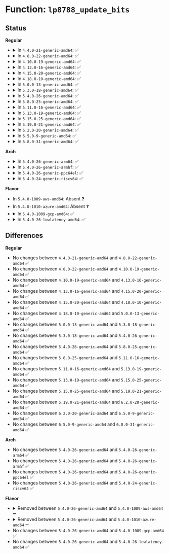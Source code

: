 # Function: <code>lp8788_update_bits</code>

## Status
<b>Regular</b>
<ul>
<li>
<details>
<summary>In <code>4.4.0-21-generic-amd64</code>: ✅</summary>

```c
int lp8788_update_bits(struct lp8788 * lp, u8 reg, u8 mask, u8 data)
```

```json
{
  "name": "lp8788_update_bits",
  "collision_type": "Unique Global",
  "inline_type": "No",
  "funcs": [
    {
      "addr": 18446744071584668480,
      "name": "lp8788_update_bits",
      "external": true,
      "loc": "drivers/mfd/lp8788.c:154",
      "file": "drivers/mfd/lp8788.c",
      "inline": "seen, unknown",
      "caller_inline": [],
      "caller_func": [
        "drivers/mfd/lp8788-irq.c:lp8788_irq_bus_sync_unlock"
      ]
    }
  ],
  "symbols": [
    {
      "addr": 18446744071584668480,
      "name": "lp8788_update_bits",
      "section": ".text",
      "bind": "STB_GLOBAL",
      "size": 30
    }
  ]
}
```
</details>
</li>
<li>
<details>
<summary>In <code>4.8.0-22-generic-amd64</code>: ✅</summary>

```c
int lp8788_update_bits(struct lp8788 * lp, u8 reg, u8 mask, u8 data)
```

```json
{
  "name": "lp8788_update_bits",
  "collision_type": "Unique Global",
  "inline_type": "No",
  "funcs": [
    {
      "addr": 18446744071585016336,
      "name": "lp8788_update_bits",
      "external": true,
      "loc": "drivers/mfd/lp8788.c:154",
      "file": "drivers/mfd/lp8788.c",
      "inline": "seen, unknown",
      "caller_inline": [],
      "caller_func": [
        "drivers/mfd/lp8788-irq.c:lp8788_irq_bus_sync_unlock"
      ]
    }
  ],
  "symbols": [
    {
      "addr": 18446744071585016336,
      "name": "lp8788_update_bits",
      "section": ".text",
      "bind": "STB_GLOBAL",
      "size": 47
    }
  ]
}
```
</details>
</li>
<li>
<details>
<summary>In <code>4.10.0-19-generic-amd64</code>: ✅</summary>

```c
int lp8788_update_bits(struct lp8788 * lp, u8 reg, u8 mask, u8 data)
```

```json
{
  "name": "lp8788_update_bits",
  "collision_type": "Unique Global",
  "inline_type": "No",
  "funcs": [
    {
      "addr": 18446744071585200320,
      "name": "lp8788_update_bits",
      "external": true,
      "loc": "drivers/mfd/lp8788.c:154",
      "file": "drivers/mfd/lp8788.c",
      "inline": "seen, unknown",
      "caller_inline": [],
      "caller_func": [
        "drivers/mfd/lp8788-irq.c:lp8788_irq_bus_sync_unlock"
      ]
    }
  ],
  "symbols": [
    {
      "addr": 18446744071585200320,
      "name": "lp8788_update_bits",
      "section": ".text",
      "bind": "STB_GLOBAL",
      "size": 47
    }
  ]
}
```
</details>
</li>
<li>
<details>
<summary>In <code>4.13.0-16-generic-amd64</code>: ✅</summary>

```c
int lp8788_update_bits(struct lp8788 * lp, u8 reg, u8 mask, u8 data)
```

```json
{
  "name": "lp8788_update_bits",
  "collision_type": "Unique Global",
  "inline_type": "No",
  "funcs": [
    {
      "addr": 18446744071585282432,
      "name": "lp8788_update_bits",
      "external": true,
      "loc": "drivers/mfd/lp8788.c:154",
      "file": "drivers/mfd/lp8788.c",
      "inline": "seen, unknown",
      "caller_inline": [],
      "caller_func": [
        "drivers/mfd/lp8788-irq.c:lp8788_irq_bus_sync_unlock"
      ]
    }
  ],
  "symbols": [
    {
      "addr": 18446744071585282432,
      "name": "lp8788_update_bits",
      "section": ".text",
      "bind": "STB_GLOBAL",
      "size": 38
    }
  ]
}
```
</details>
</li>
<li>
<details>
<summary>In <code>4.15.0-20-generic-amd64</code>: ✅</summary>

```c
int lp8788_update_bits(struct lp8788 * lp, u8 reg, u8 mask, u8 data)
```

```json
{
  "name": "lp8788_update_bits",
  "collision_type": "Unique Global",
  "inline_type": "No",
  "funcs": [
    {
      "addr": 18446744071585710704,
      "name": "lp8788_update_bits",
      "external": true,
      "loc": "drivers/mfd/lp8788.c:154",
      "file": "drivers/mfd/lp8788.c",
      "inline": "seen, unknown",
      "caller_inline": [],
      "caller_func": [
        "drivers/mfd/lp8788-irq.c:lp8788_irq_bus_sync_unlock"
      ]
    }
  ],
  "symbols": [
    {
      "addr": 18446744071585710704,
      "name": "lp8788_update_bits",
      "section": ".text",
      "bind": "STB_GLOBAL",
      "size": 38
    }
  ]
}
```
</details>
</li>
<li>
<details>
<summary>In <code>4.18.0-10-generic-amd64</code>: ✅</summary>

```c
int lp8788_update_bits(struct lp8788 * lp, u8 reg, u8 mask, u8 data)
```

```json
{
  "name": "lp8788_update_bits",
  "collision_type": "Unique Global",
  "inline_type": "No",
  "funcs": [
    {
      "addr": 18446744071585956656,
      "name": "lp8788_update_bits",
      "external": true,
      "loc": "drivers/mfd/lp8788.c:154",
      "file": "drivers/mfd/lp8788.c",
      "inline": "seen, unknown",
      "caller_inline": [],
      "caller_func": [
        "drivers/mfd/lp8788-irq.c:lp8788_irq_bus_sync_unlock"
      ]
    }
  ],
  "symbols": [
    {
      "addr": 18446744071585956656,
      "name": "lp8788_update_bits",
      "section": ".text",
      "bind": "STB_GLOBAL",
      "size": 38
    }
  ]
}
```
</details>
</li>
<li>
<details>
<summary>In <code>5.0.0-13-generic-amd64</code>: ✅</summary>

```c
int lp8788_update_bits(struct lp8788 * lp, u8 reg, u8 mask, u8 data)
```

```json
{
  "name": "lp8788_update_bits",
  "collision_type": "Unique Global",
  "inline_type": "No",
  "funcs": [
    {
      "addr": 18446744071586093104,
      "name": "lp8788_update_bits",
      "external": true,
      "loc": "drivers/mfd/lp8788.c:154",
      "file": "drivers/mfd/lp8788.c",
      "inline": "seen, unknown",
      "caller_inline": [],
      "caller_func": [
        "drivers/mfd/lp8788-irq.c:lp8788_irq_bus_sync_unlock"
      ]
    }
  ],
  "symbols": [
    {
      "addr": 18446744071586093104,
      "name": "lp8788_update_bits",
      "section": ".text",
      "bind": "STB_GLOBAL",
      "size": 38
    }
  ]
}
```
</details>
</li>
<li>
<details>
<summary>In <code>5.3.0-18-generic-amd64</code>: ✅</summary>

```c
int lp8788_update_bits(struct lp8788 * lp, u8 reg, u8 mask, u8 data)
```

```json
{
  "name": "lp8788_update_bits",
  "collision_type": "Unique Global",
  "inline_type": "No",
  "funcs": [
    {
      "addr": 18446744071586328464,
      "name": "lp8788_update_bits",
      "external": true,
      "loc": "drivers/mfd/lp8788.c:150",
      "file": "drivers/mfd/lp8788.c",
      "inline": "seen, unknown",
      "caller_inline": [],
      "caller_func": [
        "drivers/mfd/lp8788-irq.c:lp8788_irq_bus_sync_unlock"
      ]
    }
  ],
  "symbols": [
    {
      "addr": 18446744071586328464,
      "name": "lp8788_update_bits",
      "section": ".text",
      "bind": "STB_GLOBAL",
      "size": 38
    }
  ]
}
```
</details>
</li>
<li>
<details>
<summary>In <code>5.4.0-26-generic-amd64</code>: ✅</summary>

```c
int lp8788_update_bits(struct lp8788 * lp, u8 reg, u8 mask, u8 data)
```

```json
{
  "name": "lp8788_update_bits",
  "collision_type": "Unique Global",
  "inline_type": "No",
  "funcs": [
    {
      "addr": 18446744071586476592,
      "name": "lp8788_update_bits",
      "external": true,
      "loc": "drivers/mfd/lp8788.c:150",
      "file": "drivers/mfd/lp8788.c",
      "inline": "seen, unknown",
      "caller_inline": [],
      "caller_func": [
        "drivers/mfd/lp8788-irq.c:lp8788_irq_bus_sync_unlock"
      ]
    }
  ],
  "symbols": [
    {
      "addr": 18446744071586476592,
      "name": "lp8788_update_bits",
      "section": ".text",
      "bind": "STB_GLOBAL",
      "size": 38
    }
  ]
}
```
</details>
</li>
<li>
<details>
<summary>In <code>5.8.0-25-generic-amd64</code>: ✅</summary>

```c
int lp8788_update_bits(struct lp8788 * lp, u8 reg, u8 mask, u8 data)
```

```json
{
  "name": "lp8788_update_bits",
  "collision_type": "Unique Global",
  "inline_type": "No",
  "funcs": [
    {
      "addr": 18446744071587254064,
      "name": "lp8788_update_bits",
      "external": true,
      "loc": "drivers/mfd/lp8788.c:150",
      "file": "drivers/mfd/lp8788.c",
      "inline": "seen, unknown",
      "caller_inline": [],
      "caller_func": [
        "drivers/mfd/lp8788-irq.c:lp8788_irq_bus_sync_unlock"
      ]
    }
  ],
  "symbols": [
    {
      "addr": 18446744071587254064,
      "name": "lp8788_update_bits",
      "section": ".text",
      "bind": "STB_GLOBAL",
      "size": 38
    }
  ]
}
```
</details>
</li>
<li>
<details>
<summary>In <code>5.11.0-16-generic-amd64</code>: ✅</summary>

```c
int lp8788_update_bits(struct lp8788 * lp, u8 reg, u8 mask, u8 data)
```

```json
{
  "name": "lp8788_update_bits",
  "collision_type": "Unique Global",
  "inline_type": "No",
  "funcs": [
    {
      "addr": 18446744071587321936,
      "name": "lp8788_update_bits",
      "external": true,
      "loc": "drivers/mfd/lp8788.c:150",
      "file": "drivers/mfd/lp8788.c",
      "inline": "seen, unknown",
      "caller_inline": [],
      "caller_func": [
        "drivers/mfd/lp8788-irq.c:lp8788_irq_bus_sync_unlock"
      ]
    }
  ],
  "symbols": [
    {
      "addr": 18446744071587321936,
      "name": "lp8788_update_bits",
      "section": ".text",
      "bind": "STB_GLOBAL",
      "size": 38
    }
  ]
}
```
</details>
</li>
<li>
<details>
<summary>In <code>5.13.0-19-generic-amd64</code>: ✅</summary>

```c
int lp8788_update_bits(struct lp8788 * lp, u8 reg, u8 mask, u8 data)
```

```json
{
  "name": "lp8788_update_bits",
  "collision_type": "Unique Global",
  "inline_type": "No",
  "funcs": [
    {
      "addr": 18446744071587208992,
      "name": "lp8788_update_bits",
      "external": true,
      "loc": "drivers/mfd/lp8788.c:150",
      "file": "drivers/mfd/lp8788.c",
      "inline": "seen, unknown",
      "caller_inline": [],
      "caller_func": [
        "drivers/mfd/lp8788-irq.c:lp8788_irq_bus_sync_unlock"
      ]
    }
  ],
  "symbols": [
    {
      "addr": 18446744071587208992,
      "name": "lp8788_update_bits",
      "section": ".text",
      "bind": "STB_GLOBAL",
      "size": 38
    }
  ]
}
```
</details>
</li>
<li>
<details>
<summary>In <code>5.15.0-25-generic-amd64</code>: ✅</summary>

```c
int lp8788_update_bits(struct lp8788 * lp, u8 reg, u8 mask, u8 data)
```

```json
{
  "name": "lp8788_update_bits",
  "collision_type": "Unique Global",
  "inline_type": "No",
  "funcs": [
    {
      "addr": 18446744071587771344,
      "name": "lp8788_update_bits",
      "external": true,
      "loc": "drivers/mfd/lp8788.c:150",
      "file": "drivers/mfd/lp8788.c",
      "inline": "seen, unknown",
      "caller_inline": [],
      "caller_func": [
        "drivers/mfd/lp8788-irq.c:lp8788_irq_bus_sync_unlock"
      ]
    }
  ],
  "symbols": [
    {
      "addr": 18446744071587771344,
      "name": "lp8788_update_bits",
      "section": ".text",
      "bind": "STB_GLOBAL",
      "size": 38
    }
  ]
}
```
</details>
</li>
<li>
<details>
<summary>In <code>5.19.0-21-generic-amd64</code>: ✅</summary>

```c
int lp8788_update_bits(struct lp8788 * lp, u8 reg, u8 mask, u8 data)
```

```json
{
  "name": "lp8788_update_bits",
  "collision_type": "Unique Global",
  "inline_type": "No",
  "funcs": [
    {
      "addr": 18446744071589117504,
      "name": "lp8788_update_bits",
      "external": true,
      "loc": "drivers/mfd/lp8788.c:150",
      "file": "drivers/mfd/lp8788.c",
      "inline": "seen, unknown",
      "caller_inline": [],
      "caller_func": [
        "drivers/mfd/lp8788-irq.c:lp8788_irq_bus_sync_unlock"
      ]
    }
  ],
  "symbols": [
    {
      "addr": 18446744071589117504,
      "name": "lp8788_update_bits",
      "section": ".text",
      "bind": "STB_GLOBAL",
      "size": 56
    }
  ]
}
```
</details>
</li>
<li>
<details>
<summary>In <code>6.2.0-20-generic-amd64</code>: ✅</summary>

```c
int lp8788_update_bits(struct lp8788 * lp, u8 reg, u8 mask, u8 data)
```

```json
{
  "name": "lp8788_update_bits",
  "collision_type": "Unique Global",
  "inline_type": "No",
  "funcs": [
    {
      "addr": 18446744071590656832,
      "name": "lp8788_update_bits",
      "external": true,
      "loc": "drivers/mfd/lp8788.c:150",
      "file": "drivers/mfd/lp8788.c",
      "inline": "seen, unknown",
      "caller_inline": [],
      "caller_func": [
        "drivers/mfd/lp8788-irq.c:lp8788_irq_bus_sync_unlock"
      ]
    }
  ],
  "symbols": [
    {
      "addr": 18446744071590656832,
      "name": "lp8788_update_bits",
      "section": ".text",
      "bind": "STB_GLOBAL",
      "size": 56
    }
  ]
}
```
</details>
</li>
<li>
<details>
<summary>In <code>6.5.0-9-generic-amd64</code>: ✅</summary>

```c
int lp8788_update_bits(struct lp8788 * lp, u8 reg, u8 mask, u8 data)
```

```json
{
  "name": "lp8788_update_bits",
  "collision_type": "Unique Global",
  "inline_type": "No",
  "funcs": [
    {
      "addr": 18446744071590997680,
      "name": "lp8788_update_bits",
      "external": true,
      "loc": "drivers/mfd/lp8788.c:150",
      "file": "drivers/mfd/lp8788.c",
      "inline": "seen, unknown",
      "caller_inline": [],
      "caller_func": [
        "drivers/mfd/lp8788-irq.c:lp8788_irq_bus_sync_unlock"
      ]
    }
  ],
  "symbols": [
    {
      "addr": 18446744071590997680,
      "name": "lp8788_update_bits",
      "section": ".text",
      "bind": "STB_GLOBAL",
      "size": 56
    }
  ]
}
```
</details>
</li>
<li>
<details>
<summary>In <code>6.8.0-31-generic-amd64</code>: ✅</summary>

```c
int lp8788_update_bits(struct lp8788 * lp, u8 reg, u8 mask, u8 data)
```

```json
{
  "name": "lp8788_update_bits",
  "collision_type": "Unique Global",
  "inline_type": "No",
  "funcs": [
    {
      "addr": 18446744071591341696,
      "name": "lp8788_update_bits",
      "external": true,
      "loc": "drivers/mfd/lp8788.c:150",
      "file": "drivers/mfd/lp8788.c",
      "inline": "seen, unknown",
      "caller_inline": [],
      "caller_func": [
        "drivers/mfd/lp8788-irq.c:lp8788_irq_bus_sync_unlock"
      ]
    }
  ],
  "symbols": [
    {
      "addr": 18446744071591341696,
      "name": "lp8788_update_bits",
      "section": ".text",
      "bind": "STB_GLOBAL",
      "size": 56
    }
  ]
}
```
</details>
</li>
</ul>
<b>Arch</b>
<ul>
<li>
<details>
<summary>In <code>5.4.0-26-generic-arm64</code>: ✅</summary>

```c
int lp8788_update_bits(struct lp8788 * lp, u8 reg, u8 mask, u8 data)
```

```json
{
  "name": "lp8788_update_bits",
  "collision_type": "Unique Global",
  "inline_type": "No",
  "funcs": [
    {
      "addr": 18446603336499346744,
      "name": "lp8788_update_bits",
      "external": true,
      "loc": "drivers/mfd/lp8788.c:150",
      "file": "drivers/mfd/lp8788.c",
      "inline": "seen, unknown",
      "caller_inline": [],
      "caller_func": [
        "drivers/mfd/lp8788-irq.c:lp8788_irq_bus_sync_unlock"
      ]
    }
  ],
  "symbols": [
    {
      "addr": 18446603336499346744,
      "name": "lp8788_update_bits",
      "section": ".text",
      "bind": "STB_GLOBAL",
      "size": 88
    }
  ]
}
```
</details>
</li>
<li>
<details>
<summary>In <code>5.4.0-26-generic-armhf</code>: ✅</summary>

```c
int lp8788_update_bits(struct lp8788 * lp, u8 reg, u8 mask, u8 data)
```

```json
{
  "name": "lp8788_update_bits",
  "collision_type": "Unique Global",
  "inline_type": "No",
  "funcs": [
    {
      "addr": 3231895236,
      "name": "lp8788_update_bits",
      "external": true,
      "loc": "drivers/mfd/lp8788.c:150",
      "file": "drivers/mfd/lp8788.c",
      "inline": "seen, unknown",
      "caller_inline": [],
      "caller_func": [
        "drivers/mfd/lp8788-irq.c:lp8788_irq_bus_sync_unlock"
      ]
    }
  ],
  "symbols": [
    {
      "addr": 3231895236,
      "name": "lp8788_update_bits",
      "section": ".text",
      "bind": "STB_GLOBAL",
      "size": 56
    }
  ]
}
```
</details>
</li>
<li>
<details>
<summary>In <code>5.4.0-26-generic-ppc64el</code>: ✅</summary>

```c
int lp8788_update_bits(struct lp8788 * lp, u8 reg, u8 mask, u8 data)
```

```json
{
  "name": "lp8788_update_bits",
  "collision_type": "Unique Global",
  "inline_type": "No",
  "funcs": [
    {
      "addr": 13835058055292573024,
      "name": "lp8788_update_bits",
      "external": true,
      "loc": "drivers/mfd/lp8788.c:150",
      "file": "drivers/mfd/lp8788.c",
      "inline": "seen, unknown",
      "caller_inline": [],
      "caller_func": [
        "drivers/mfd/lp8788-irq.c:lp8788_irq_bus_sync_unlock"
      ]
    }
  ],
  "symbols": [
    {
      "addr": 13835058055292573024,
      "name": "lp8788_update_bits",
      "section": ".text",
      "bind": "STB_GLOBAL",
      "size": 68
    }
  ]
}
```
</details>
</li>
<li>
<details>
<summary>In <code>5.4.0-24-generic-riscv64</code>: ✅</summary>

```c
int lp8788_update_bits(struct lp8788 * lp, u8 reg, u8 mask, u8 data)
```

```json
{
  "name": "lp8788_update_bits",
  "collision_type": "Unique Global",
  "inline_type": "No",
  "funcs": [
    {
      "addr": 18446743936276588822,
      "name": "lp8788_update_bits",
      "external": true,
      "loc": "drivers/mfd/lp8788.c:150",
      "file": "drivers/mfd/lp8788.c",
      "inline": "seen, unknown",
      "caller_inline": [],
      "caller_func": [
        "drivers/mfd/lp8788-irq.c:lp8788_irq_bus_sync_unlock"
      ]
    }
  ],
  "symbols": [
    {
      "addr": 18446743936276588822,
      "name": "lp8788_update_bits",
      "section": ".text",
      "bind": "STB_GLOBAL",
      "size": 74
    }
  ]
}
```
</details>
</li>
</ul>
<b>Flavor</b>
<ul>
<li>
In <code>5.4.0-1009-aws-amd64</code>: Absent ❓
</li>
<li>
In <code>5.4.0-1010-azure-amd64</code>: Absent ❓
</li>
<li>
<details>
<summary>In <code>5.4.0-1009-gcp-amd64</code>: ✅</summary>

```c
int lp8788_update_bits(struct lp8788 * lp, u8 reg, u8 mask, u8 data)
```

```json
{
  "name": "lp8788_update_bits",
  "collision_type": "Unique Global",
  "inline_type": "No",
  "funcs": [
    {
      "addr": 18446744071586424560,
      "name": "lp8788_update_bits",
      "external": true,
      "loc": "drivers/mfd/lp8788.c:150",
      "file": "drivers/mfd/lp8788.c",
      "inline": "seen, unknown",
      "caller_inline": [],
      "caller_func": [
        "drivers/mfd/lp8788-irq.c:lp8788_irq_bus_sync_unlock"
      ]
    }
  ],
  "symbols": [
    {
      "addr": 18446744071586424560,
      "name": "lp8788_update_bits",
      "section": ".text",
      "bind": "STB_GLOBAL",
      "size": 38
    }
  ]
}
```
</details>
</li>
<li>
<details>
<summary>In <code>5.4.0-26-lowlatency-amd64</code>: ✅</summary>

```c
int lp8788_update_bits(struct lp8788 * lp, u8 reg, u8 mask, u8 data)
```

```json
{
  "name": "lp8788_update_bits",
  "collision_type": "Unique Global",
  "inline_type": "No",
  "funcs": [
    {
      "addr": 18446744071586536240,
      "name": "lp8788_update_bits",
      "external": true,
      "loc": "drivers/mfd/lp8788.c:150",
      "file": "drivers/mfd/lp8788.c",
      "inline": "seen, unknown",
      "caller_inline": [],
      "caller_func": [
        "drivers/mfd/lp8788-irq.c:lp8788_irq_bus_sync_unlock"
      ]
    }
  ],
  "symbols": [
    {
      "addr": 18446744071586536240,
      "name": "lp8788_update_bits",
      "section": ".text",
      "bind": "STB_GLOBAL",
      "size": 38
    }
  ]
}
```
</details>
</li>
</ul>

## Differences
<b>Regular</b>
<ul>
<li>
No changes between <code>4.4.0-21-generic-amd64</code> and <code>4.8.0-22-generic-amd64</code> ✅
</li>
<li>
No changes between <code>4.8.0-22-generic-amd64</code> and <code>4.10.0-19-generic-amd64</code> ✅
</li>
<li>
No changes between <code>4.10.0-19-generic-amd64</code> and <code>4.13.0-16-generic-amd64</code> ✅
</li>
<li>
No changes between <code>4.13.0-16-generic-amd64</code> and <code>4.15.0-20-generic-amd64</code> ✅
</li>
<li>
No changes between <code>4.15.0-20-generic-amd64</code> and <code>4.18.0-10-generic-amd64</code> ✅
</li>
<li>
No changes between <code>4.18.0-10-generic-amd64</code> and <code>5.0.0-13-generic-amd64</code> ✅
</li>
<li>
No changes between <code>5.0.0-13-generic-amd64</code> and <code>5.3.0-18-generic-amd64</code> ✅
</li>
<li>
No changes between <code>5.3.0-18-generic-amd64</code> and <code>5.4.0-26-generic-amd64</code> ✅
</li>
<li>
No changes between <code>5.4.0-26-generic-amd64</code> and <code>5.8.0-25-generic-amd64</code> ✅
</li>
<li>
No changes between <code>5.8.0-25-generic-amd64</code> and <code>5.11.0-16-generic-amd64</code> ✅
</li>
<li>
No changes between <code>5.11.0-16-generic-amd64</code> and <code>5.13.0-19-generic-amd64</code> ✅
</li>
<li>
No changes between <code>5.13.0-19-generic-amd64</code> and <code>5.15.0-25-generic-amd64</code> ✅
</li>
<li>
No changes between <code>5.15.0-25-generic-amd64</code> and <code>5.19.0-21-generic-amd64</code> ✅
</li>
<li>
No changes between <code>5.19.0-21-generic-amd64</code> and <code>6.2.0-20-generic-amd64</code> ✅
</li>
<li>
No changes between <code>6.2.0-20-generic-amd64</code> and <code>6.5.0-9-generic-amd64</code> ✅
</li>
<li>
No changes between <code>6.5.0-9-generic-amd64</code> and <code>6.8.0-31-generic-amd64</code> ✅
</li>
</ul>
<b>Arch</b>
<ul>
<li>
No changes between <code>5.4.0-26-generic-amd64</code> and <code>5.4.0-26-generic-arm64</code> ✅
</li>
<li>
No changes between <code>5.4.0-26-generic-amd64</code> and <code>5.4.0-26-generic-armhf</code> ✅
</li>
<li>
No changes between <code>5.4.0-26-generic-amd64</code> and <code>5.4.0-26-generic-ppc64el</code> ✅
</li>
<li>
No changes between <code>5.4.0-26-generic-amd64</code> and <code>5.4.0-24-generic-riscv64</code> ✅
</li>
</ul>
<b>Flavor</b>
<ul>
<li>
<details>
<summary>Removed between <code>5.4.0-26-generic-amd64</code> and <code>5.4.0-1009-aws-amd64</code> ➖</summary>

```c
int lp8788_update_bits(struct lp8788 * lp, u8 reg, u8 mask, u8 data)
```
</details>
</li>
<li>
<details>
<summary>Removed between <code>5.4.0-26-generic-amd64</code> and <code>5.4.0-1010-azure-amd64</code> ➖</summary>

```c
int lp8788_update_bits(struct lp8788 * lp, u8 reg, u8 mask, u8 data)
```
</details>
</li>
<li>
No changes between <code>5.4.0-26-generic-amd64</code> and <code>5.4.0-1009-gcp-amd64</code> ✅
</li>
<li>
No changes between <code>5.4.0-26-generic-amd64</code> and <code>5.4.0-26-lowlatency-amd64</code> ✅
</li>
</ul>
